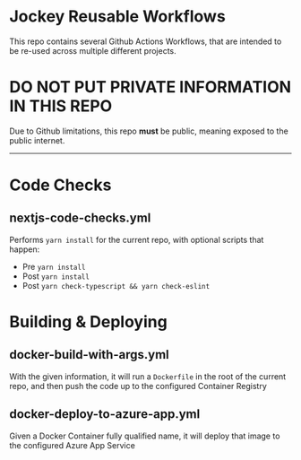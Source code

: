 # Jockey Reusable Workflows

This repo contains several Github Actions Workflows, that are intended to be re-used across multiple different projects.

# DO NOT PUT PRIVATE INFORMATION IN THIS REPO

Due to Github limitations, this repo **must** be public, meaning exposed to the public internet.

---
# Code Checks

## nextjs-code-checks.yml
Performs `yarn install` for the current repo, with optional scripts that happen:

- Pre `yarn install`
- Post `yarn install`
- Post `yarn check-typescript && yarn check-eslint`

# Building & Deploying

## docker-build-with-args.yml
With the given information, it will run a `Dockerfile` in the root of the current repo, and then push the code up to the configured Container Registry

## docker-deploy-to-azure-app.yml
Given a Docker Container fully qualified name, it will deploy that image to the configured Azure App Service
